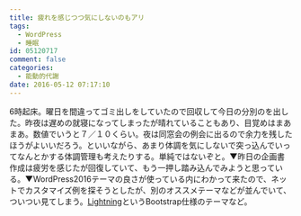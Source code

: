 ```yaml
---
title: 疲れを感じつつ気にしないのもアリ
tags:
  - WordPress
  - 睡眠
id: 05120717
comment: false
categories:
  - 能動的代謝
date: 2016-05-12 07:17:10
---
```


6時起床。曜日を間違ってゴミ出しをしていたので回収して今日の分別のを出した。昨夜は遅めの就寝になってしまったが晴れていることもあり、目覚めはまあまあ。数値でいうと７／１０くらい。夜は同窓会の例会に出るので余力を残したほうがよいいだろう。といいながら、<!--more-->あまり体調を気にしないで突っ込んでいってなんとかする体調管理も考えたりする。単純ではないぞと。▼昨日の企画書作成は疲労を感じたが回復していて、もう一押し踏み込んでみようと思っている。▼WordPress2016テーマの良さが使っている内にわかって来たので、ネットでカスタマイズ例を探そうとしたが、別のオススメテーマなどが並んでいて、ついつい見てしまう。[Lightning](http://lightning.vektor-inc.co.jp/ja/)というBootstrap仕様のテーマなど。